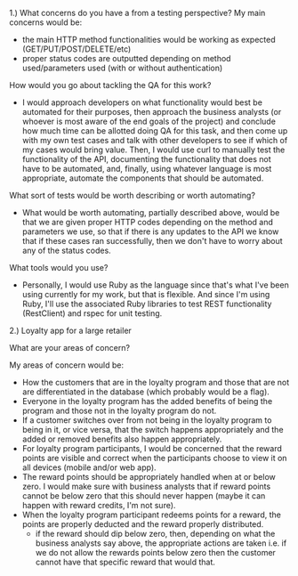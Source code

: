 1.) What concerns do you have a from a testing perspective? 
My main concerns would be: 
- the main HTTP method functionalities would be working as expected (GET/PUT/POST/DELETE/etc)
- proper status codes are outputted depending on method used/parameters used (with or without authentication)

How would you go about tackling the QA for this work?
- I would approach developers on what functionality would best be automated for their purposes, then approach the business analysts (or whoever is most aware of the end goals of the project) and conclude how much time can be allotted doing QA for this task, and then come up with my own test cases and talk with other developers to see if which of my cases would bring value. Then, I would use curl to manually test the functionality of the API, documenting the functionality that does not have to be automated, and, finally, using whatever language is most appropriate, automate the components that should be automated.

What sort of tests would be worth describing or worth automating?
- What would be worth automating, partially described above, would be that we are given proper HTTP codes depending on the method and parameters we use, so that if there is any updates to the API we know that if these cases ran successfully, then we don't have to worry about any of the status codes.

What tools would you use?
- Personally, I would use Ruby as the language since that's what I've been using currently for my work, but that is flexible. And since I'm using Ruby, I'll use the associated Ruby libraries to test REST functionality (RestClient) and rspec for unit testing.

2.) Loyalty app for a large retailer

What are your areas of concern? 

My areas of concern would be:
- How the customers that are in the loyalty program and those that are not are differentiated in the database (which probably would be a flag).
- Everyone in the loyalty program has the added benefits of being the program and those not in the loyalty program do not.
- If a customer switches over from not being in the loyalty program to being in it, or vice versa, that the switch happens appropriately and the added or removed benefits also happen appropriately.
- For loyalty program participants, I would be concerned that the reward points are visible and correct when the participants choose to view it on all devices (mobile and/or web app). 
- The reward points should be appropriately handled when at or below zero. I would make sure with business analysts that if reward points cannot be below zero that this should never happen (maybe it can happen with reward credits, I'm not sure). 
- When the loyalty program participant redeems points for a reward, the points are properly deducted and the reward properly distributed.
	- if the reward should dip below zero, then, depending on what the business analysts say above, the appropriate actions are taken i.e. if we do not allow the rewards points below zero then the customer cannot have that specific reward that would that.

